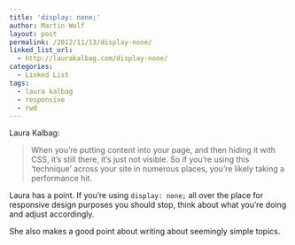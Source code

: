 ```yaml
---
title: 'display: none;'
author: Martin Wolf
layout: post
permalink: /2012/11/13/display-none/
linked_list_url:
  - http://laurakalbag.com/display-none/
categories:
  - Linked List
tags:
  - laura kalbag
  - responsive
  - rwd
---
```

<p class="linked-list-quote-author">
  Laura Kalbag:
</p>

> When you’re putting content into your page, and then hiding it with CSS, it’s still there, it’s just not visible. So if you’re using this ‘technique’ across your site in numerous places, you’re likely taking a performance hit.

Laura has a point. If you&#8217;re using `display: none;` all over the place for responsive design purposes you should stop, think about what you&#8217;re doing and adjust accordingly.

She also makes a good point about writing about seemingly simple topics.